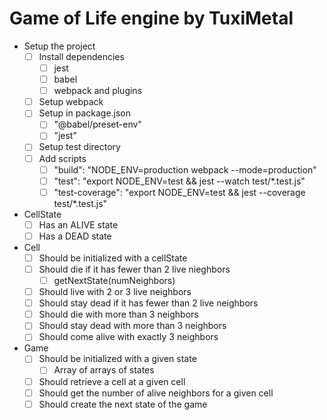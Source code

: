 # Game of Life engine by TuxiMetal

* Setup the project
  * [ ] Install dependencies
    * [ ] jest
    * [ ] babel
    * [ ] webpack and plugins
  * [ ] Setup webpack
  * [ ] Setup in package.json
    * [ ] "@babel/preset-env"
    * [ ] "jest"
  * [ ] Setup test directory
  * [ ] Add scripts
    * [ ] "build": "NODE_ENV=production webpack --mode=production"
    * [ ] "test": "export NODE_ENV=test && jest --watch test/*.test.js"
    * [ ] "test-coverage": "export NODE_ENV=test && jest --coverage test/*.test.js"
* CellState
  * [ ] Has an ALIVE state
  * [ ] Has a DEAD state
* Cell
  * [ ] Should be initialized with a cellState
  * [ ] Should die if it has fewer than 2 live nieghbors
    * [ ] getNextState(numNeighbors)
  * [ ] Should live with 2 or 3 live neighbors
  * [ ] Should stay dead if it has fewer than 2 live neighbors
  * [ ] Should die with more than 3 neighbors
  * [ ] Should stay dead with more than 3 neighbors
  * [ ] Should come alive with exactly 3 neighbors
* Game
  * [ ] Should be initialized with a given state
    * [ ] Array of arrays of states
  * [ ] Should retrieve a cell at a given cell
  * [ ] Should get the number of alive neighbors for a given cell
  * [ ] Should create the next state of the game
